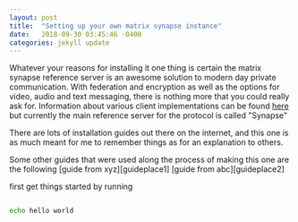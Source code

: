 ```yaml
---
layout: post
title:  "Setting up your own matrix synapse instance"
date:   2018-09-30 03:45:46 -0400
categories: jekyll update
---
```


Whatever your reasons for installing it one thing is certain the matrix synapse reference server is an awesome solution to modern day private communication.
With federation and encryption as well as the options for video, audio and text messaging, there is nothing more that you could really ask for.
Information about various client implementations can be found [here][link1] but currently the main reference server for the protocol is called "Synapse"

There are lots of installation guides out there on the internet, and this one is as much meant for me to remember things as for an explanation to others.

Some other guides that were used along the process of making this one are the following
[guide from xyz][guideplace1]
[guide from abc][guideplace2]


first get things started by running

```bash

echo hello world

```


[link1]: [https://bbs.archlinux.org/viewtopic.php?id=108615]


